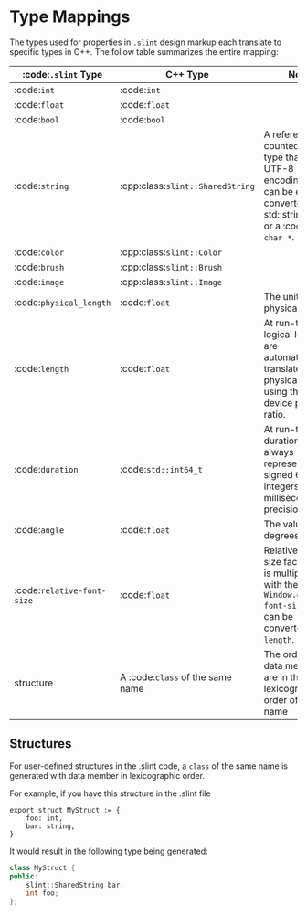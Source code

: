 # Type Mappings

The types used for properties in `.slint` design markup each translate to specific types in C++.
The follow table summarizes the entire mapping:

| :code:`.slint` Type        |     C++ Type                      | Note                                                                                                                                  |
| -------------------------- |---------------------------------- |---------------------------------------------------------------------------------------------------------------------------------------|
| :code:`int`                | :code:`int`
| :code:`float`              | :code:`float`
| :code:`bool`               | :code:`bool`
| :code:`string`             | :cpp:class:`slint::SharedString`  | A reference-counted string type that uses UTF-8 encoding and can be easily converted to a std::string_view or a :code:`const char *`.
| :code:`color`              | :cpp:class:`slint::Color`
| :code:`brush`              | :cpp:class:`slint::Brush`
| :code:`image`              | :cpp:class:`slint::Image`
| :code:`physical_length`    | :code:`float`                     | The unit are physical pixels.
| :code:`length`             | :code:`float`                     | At run-time, logical lengths are automatically translated to physical pixels using the device pixel ratio.
| :code:`duration`           | :code:`std::int64_t`              | At run-time, durations are always represented as signed 64-bit integers with millisecond precision.
| :code:`angle`              | :code:`float`                     | The value in degrees.
| :code:`relative-font-size` | :code:`float`                     | Relative font size factor that is multiplied with the `Window.default-font-size` and can be converted to a `length`.
| structure                  | A :code:`class` of the same name  | The order of the data member are in the lexicographic order of their name

## Structures

For user-defined structures in the .slint code, a `class` of the same name is generated with data member
in lexicographic order.

For example, if you have this structure in the .slint file

```slint,ignore
export struct MyStruct := {
    foo: int,
    bar: string,
}
```

It would result in the following type being generated:

```cpp
class MyStruct {
public:
    slint::SharedString bar;
    int foo;
};
```
